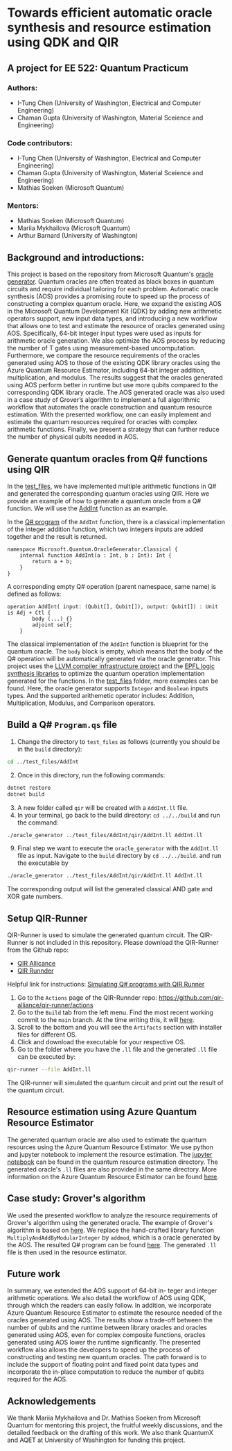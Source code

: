 # Towards efficient automatic oracle synthesis and resource estimation using QDK and QIR

## A project for EE 522: Quantum Practicum

### Authors:

* I-Tung Chen (University of Washington, Electrical and Computer Engineering)
* Chaman Gupta (University of Washington, Material Sceience and Engineering)

### Code contributors:
* I-Tung Chen (University of Washington, Electrical and Computer Engineering)
* Chaman Gupta (University of Washington, Material Sceience and Engineering)
* Mathias Soeken (Microsoft Quantum)

### Mentors:

* Mathias Soeken (Microsoft Quantum)
* Mariia Mykhailova (Microsoft Quantum)
* Arthur Barnard (University of Washington)

## Background and introductions:
This project is based on the repository from Microsoft Quantum's [oracle generator](https://github.com/microsoft/Quantum/tree/main/samples/qir/oracle-generator). 
Quantum oracles are often treated as black boxes in quantum circuits and require individual tailoring for each problem. Automatic oracle synthesis (AOS) provides a promising route to speed up the process of constructing a complex quantum oracle. Here, we expand the existing AOS in the Microsoft Quantum Development Kit (QDK) by adding new arithmetic operators support, new input data types, and introducing a new workflow that allows one to test and estimate the resource of oracles generated using AOS. Specifically, 64-bit integer input types were used as inputs for arithmetic oracle generation. We also optimize the AOS process by reducing the number of T gates using measurement-based uncomputation. Furthermore, we compare the resource requirements of the oracles generated using AOS to those of the existing QDK library oracles using the Azure Quantum Resource Estimator, including 64-bit integer addition, multiplication, and modulus. The results suggest that the oracles generated using AOS perform better in runtime but use more qubits compared to the corresponding QDK library oracle. The AOS generated oracle was also used in a case study of Grover’s algorithm to implement a full algorithmic workflow that automates the oracle construction and quantum resource estimation. With the presented workflow, one can easily implement and estimate the quantum resources required for oracles with complex arithmetic functions. Finally, we present a strategy that can further reduce the number of physical qubits needed in AOS.

## Generate quantum oracles from Q# functions using QIR
In the [test_files](./test_files), we have implemented multiple arithmetic functions in Q# and generated the corresponding quantum oracles using QIR. Here we provide an example of how to generate a quantum oracle from a Q# function. We will use the [AddInt](./test_files/AddInt/) function as an example. 

In the [Q# program](./test_files/AddInt/Program.qs) of the `AddInt` function, there is a classical implementation of the integer addition function, which two integers inputs are added together and the result is returned. 

```qsharp
namespace Microsoft.Quantum.OracleGenerator.Classical {
    internal function AddInt(a : Int, b : Int): Int {
        return a + b;
    }
}
```

A corresponding empty Q# operation (parent namespace, same name) is defined as follows:

```qsharp
operation AddInt( input: (Qubit[], Qubit[]), output: Qubit[]) : Unit is Adj + Ctl {
        body (...) {}
	    adjoint self;
    }
```

The classical implementation of the `AddInt` function is blueprint for the quantum oracle. The `body` block is empty, which means that the body of the Q# operation will be automatically generated via the oracle generator. This project uses the [LLVM compiler infrastructure project](https://llvm.org/) and the [EPFL logic synthesis libraries](https://github.com/lsils/lstools-showcase) to optimize the quantum operation implementation generated for the functions. In the [test_files](./test_files) folder, more examples can be found. Here, the oracle generator supports `Integer` and `Boolean` inputs types. And the supported arithemetic operator includes: Addition, Multiplication, Modulus, and Comparison operators.  


## Build a Q\# `Program.qs` file

1. Change the directory to `test_files` as follows (currently you should be in the `build` directory):

```bash
cd ../test_files/AddInt
```

2. Once in this directory, run the following commands:

```bash
dotnet restore
dotnet build
```

3. A new folder called `qir` will be created with a `AddInt.ll` file.
4. In your terminal, go back to the build directory: `cd ../../build` and run the command:

```bash
./oracle_generator ../test_files/AddInt/qir/AddInt.ll AddInt.ll
```

9. Final step we want to execute the `oracle_generator` with the `AddInt.ll` file as input.
   Navigate to the `build` directory by `cd ../../build`. and run the executable by

```bash
./oracle_generator ../test_files/AddInt/qir/AddInt.ll AddInt.ll
```

The corresponding output will list the generated classical AND gate and XOR gate numbers.

## Setup QIR-Runner
QIR-Runner is used to simulate the generated quantum circuit. The QIR-Runner is not included in this repository. Please download the QIR-Runner from the Github repo:

* [QIR Allicance](https://github.com/qir-alliance)
* [QIR Runnder](https://github.com/qir-alliance/qir-runner)

Helpful link for instructions: [Simulating Q\# programs with QIR Runner](https://www.strathweb.com/2023/01/simulating-qsharp-programs-with-qir-runner/)

1. Go to the `Actions` page of the QIR-Runnder repo: https://github.com/qir-alliance/qir-runner/actions
2. Go to the `Build` tab from the left menu. Find the most recent working commit to the `main` branch. At the time writing this, it will [here](https://github.com/qir-alliance/qir-runner/actions/runs/4754326940).
3. Scroll to the bottom and you will see the `Artifacts` section with installer files for different OS.
4. Click and download the executable for your respective OS.
5. Go to the folder where you have the `.ll` file and the generated `.ll` file can be executed by:

```bash
qir-runner --file AddInt.ll
```

The QIR-runner will simulated the quantum circuit and print out the result of the quantum circuit.

## Resource estimation using Azure Quantum Resource Estimator
The generated quantum oracle are also used to estimate the quantum resources using the Azure Quantum Resource Estimator. We use python and jupyter notebook to implement the resource estimation. The [jupyter notebook](./Quantum_resource_estimation/resource_est.ipynb) can be found in the quantum resource estimation directory. The generated oracle's `.ll` files are also provided in the same directory. More information on the Azure Quantum Resource Estimator can be found [here](https://learn.microsoft.com/en-us/azure/quantum/intro-to-resource-estimation).

## Case study: Grover's algorithm

We used the presented workflow to analyze the resource requirements of Grover's algorithm using the generated oracle. The example of Grover's algorithm is based on [here](https://learn.microsoft.com/en-us/training/modules/use-qsharp-libraries/4-write-oracle). We replace the hand-crafted library function `MultiplyAndAddByModularInteger` by `addmod`, which is a oracle generated by the AOS. The resulted Q# program can be found [here](./test_files/grovers/Program.qs). The generated `.ll` file is then used in the resource estimator.

## Future work
In summary, we extended the AOS support of 64-bit in- teger and integer arithmetic operations. We also detail the workflow of AOS using QDK, through which the readers can easily follow. In addition, we incorporate Azure Quantum Resource Estimator to estimate the resource needed of the oracles generated using AOS. The results show a trade-off between the number of qubits and the runtime between library oracles and oracles generated using AOS, even for complex composite functions, oracles generated using AOS lower the runtime significantly. The presented workflow also allows the developers to speed up the process of constructing and testing new quantum oracles. The path forward is to include the support of floating point and fixed point data types and incorporate the in-place computation to reduce the number of qubits required for the AOS.

## Acknowledgements
We thank Mariia Mykhailova and Dr. Mathias Soeken from Microsoft Quantum for mentoring this project, the fruitful weekly discussions, and the detailed feedback on the drafting of this work. We also thank QuantumX and AQET at University of Washington for funding this project.